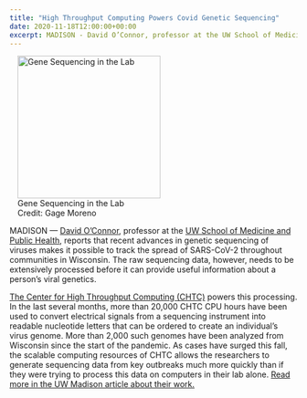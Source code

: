 ```yaml
---
title: "High Throughput Computing Powers Covid Genetic Sequencing" 
date: 2020-11-18T12:00:00+00:00
excerpt: MADISON - David O’Connor, professor at the UW School of Medicine and Public Health, reports that recent advances in genetic sequencing of viruses makes it possible to track the spread of SARS-CoV-2 throughout communities in Wisconsin.
--- 
```


<figure class="figure float-right" style="margin-left: 1em">
  <img src="{{site.baseurl}}/images/news/KatBL3.JPG" class="figure-img img-fluid rounded" alt="Gene Sequencing in the Lab" width="250px">
  <figcaption class="figure-caption">Gene Sequencing in the Lab<br/>Credit: Gage Moreno</figcaption>
</figure>

MADISON — <a href="https://experts.news.wisc.edu/experts/david-o-connor" target="_blank">David O’Connor</a>, professor at the 
<a href="https://dho.pathology.wisc.edu/" target="_blank">UW School of Medicine and Public Health</a>, reports that recent advances in genetic sequencing of viruses
makes it possible to track the spread of SARS-CoV-2 throughout communities in Wisconsin. The raw sequencing data, however, needs to be extensively processed before
it can provide useful information about a person’s viral genetics.

<a href="https://chtc.cs.wisc.edu/" target="_blank">The Center for High Throughput Computing (CHTC)</a> powers this processing. In the last several months, more than 20,000 CHTC CPU hours have been used to convert electrical signals from a sequencing instrument into readable nucleotide letters that can be ordered to create an individual’s virus genome. More than 2,000 such genomes have been analyzed from Wisconsin since the start of the pandemic. As cases have surged this fall, the scalable computing resources of CHTC allows the researchers to generate sequencing data from key outbreaks much more quickly than if they were trying to process this data on computers in their lab alone. <a href="https://news.wisc.edu/tracking-virus-mutations-reveals-success-of-stay-at-home-orders/" target="_blank">Read more in the UW Madison article about their work.</a>

 
 
